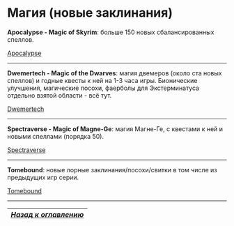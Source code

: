 # Магия (новые заклинания)

**Apocalypse - Magic of Skyrim**: больше 150 новых сбалансированных спеллов.

[Apocalypse](https://www.nexusmods.com/skyrimspecialedition/mods/1090)

------

**Dwemertech - Magic of the Dwarves**: магия двемеров (около ста новых спеллов) и годные квесты к ней на 1-3 часа игры. Бионические улучшения, магические посохи, фаерболы для Экстерминатуса отдельно взятой области - всё тут.

[Dwemertech](https://www.nexusmods.com/skyrimspecialedition/mods/7452)

------

**Spectraverse - Magic of Magne-Ge**: магия Магне-Ге, с квестами к ней и новыми спеллами (порядка 50).

[Spectraverse](https://www.nexusmods.com/skyrimspecialedition/mods/11215)

------

**Tomebound**: новые лорные заклинания/посохи/свитки в том числе из предыдущих игр серии.

[Tomebound](https://www.nexusmods.com/skyrimspecialedition/mods/8079)

------

|[*Назад к оглавлению*](../01_Оглавление.md)|
|:---:|
